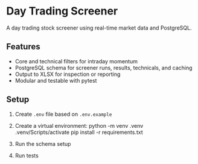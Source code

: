 # Day Trading Screener

A day trading stock screener using real-time market data and PostgreSQL.

## Features
- Core and technical filters for intraday momentum
- PostgreSQL schema for screener runs, results, technicals, and caching
- Output to XLSX for inspection or reporting
- Modular and testable with pytest

## Setup
1. Create `.env` file based on `.env.example`
2. Create a virtual environment:
python -m venv .venv
.venv/Scripts/activate 
pip install -r requirements.txt
3. Run the schema setup

4. Run tests
